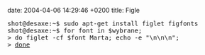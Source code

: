 date: 2004-04-06 14:29:46 +0200
title: Figle

<pre class='terminal'>
shot@desaxe:~$ sudo apt-get install figlet figfonts
shot@desaxe:~$ for font in $wybrane;
> do figlet -cf $font Marta; echo -e "\n\n\n";
> <a href='wycinki/marta.txt' title='Mmmarta'>done</a>
</pre>
